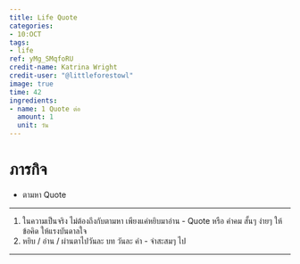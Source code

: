 ```yaml
---
title: Life Quote
categories:
- 10:OCT
tags:
- life
ref: yMg_SMqfoRU
credit-name: Katrina Wright
credit-user: "@littleforestowl"
image: true
time: 42
ingredients:
- name: 1 Quote ต่อ
  amount: 1
  unit: วัน
---
```


# ภารกิจ
 - ตามหา Quote

---

1. ในความเป็นจริง ไม่ต้องถึงกับตามหา เพียงแค่หยิบมาอ่าน - Quote หรือ คำคม สั้นๆ ง่ายๆ ให้ข้อคิด ให้แรงบันดาลใจ
2. หยิบ / อ่าน / ผ่านตาไปวันละ บท วันละ คำ - จำสะสมๆ ไป
---
